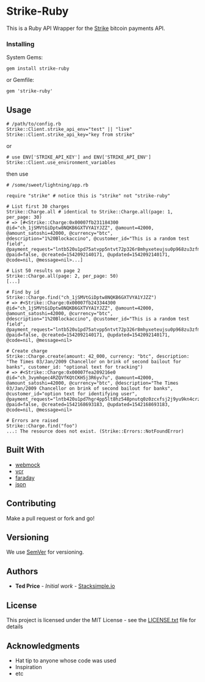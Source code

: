# Strike-Ruby

This is a Ruby API Wrapper for the [Strike](https://strike.acinq.co/) bitcoin
payments API.

### Installing

System Gems:
```
gem install strike-ruby
```

or Gemfile:
```
gem 'strike-ruby'

```

## Usage

```
# /path/to/config.rb
Strike::Client.strike_api_env="test" || "live"
Strike::Client.strike_api_key="key from strike"
```
or
```
# use ENV['STRIKE_API_KEY'] and ENV['STRIKE_API_ENV']
Strike::Client.use_environment_variables
```

then use
```
# /some/sweet/lightning/app.rb

require "strike" # notice this is "strike" not "strike-ruby"

# List first 30 charges
Strike::Charge.all # identical to Strike::Charge.all(page: 1, per_page: 30)
# => [#<Strike::Charge:0x00007fb231184300 @id="ch_1jSMVtGiDptw8NQKB6GXTVYA1YJZZ", @amount=42000, @amount_satoshi=42000, @currency="btc", @description="1%20Blockaccino", @customer_id="This is a random test field", @payment_request="lntb520u1pd75atvpp5ntvt72p326r8mhyxeteujsu0p968zu3zfmf6zpvuva8nkr477qaqdqcxyjnyvzzd3hkx6mpvd3kjmn0cqp2qn9cl9hzjjzck6czwrskd0etnq5cjhsjndvlckzvp0hkt02vlhzjxr3raak4jcdkude3v4g8zr4g2ukzkqfjz7n4zvgsqz6qyk7rqxcpa2la7x", @paid=false, @created=1542092140171, @updated=1542092140171, @code=nil, @message=nil>...]

# List 50 results on page 2
Strike::Charge.all(page: 2, per_page: 50)
[...]

# Find by id
Strike::Charge.find("ch_1jSMVtGiDptw8NQKB6GXTVYA1YJZZ")
# => #<Strike::Charge:0x00007fb243344300 @id="ch_1jSMVtGiDptw8NQKB6GXTVYA1YJZZ", @amount=42000, @amount_satoshi=42000, @currency="btc", @description="1%20Blockaccino", @customer_id="This is a random test field", @payment_request="lntb520u1pd75atvpp5ntvt72p326r8mhyxeteujsu0p968zu3zfmf6zpvuva8nkr477qaqdqcxyjnyvzzd3hkx6mpvd3kjmn0cqp2qn9cl9hzjjzck6czwrskd0etnq5cjhsjndvlckzvp0hkt02vlhzjxr3raak4jcdkude3v4g8zr4g2ukzkqfjz7n4zvgsqz6qyk7rqxcpa2la7x", @paid=false, @created=1542092140171, @updated=1542092140171, @code=nil, @message=nil>

# Create charge
Strike::Charge.create(amount: 42_000, currency: "btc", description: "The Times 03/Jan/2009 Chancellor on brink of second bailout for banks", customer_id: "optional text for tracking")
# => #<Strike::Charge:0x00007fea209216e0 @id="ch_3vymhqec4RZQVfKQtCKH5j3R6yv7u", @amount=42000, @amount_satoshi=42000, @currency="btc", @description="The Times 03/Jan/2009 Chancellor on brink of second bailout for banks", @customer_id="option text for identifying user", @payment_request="lntb420u1pd7hgr4pp5lt8hz548pnutq0z0zcxfsj2j9yu9kn4crzvnhwj5r4228thuzwvsdr0235x2gz5d9kk2ueqxqej7jnpdchnyvps8ysyx6rpde3k2mrvdaezqmmwyp38y6twdvsx7e3qwdjkxmmwvssxyctfd3hh2apqvehhygrzv9hxkuccqp2ev87r57en5smqqjaztv6x6hyddmg8q6e7j4at9prz4w0uz9auymy9ry3jjf7k75h40njgzd7gj5z3rspr9qaq3jhgtyzjfqfep5fracq43wt30", @paid=false, @created=1542168693183, @updated=1542168693183, @code=nil, @message=nil>

# Errors are raised
Strike::Charge.find("foo")
...: The resource does not exist. (Strike::Errors::NotFoundError)
```

## Built With

* [webmock](https://github.com/bblimke/webmock)
* [vcr](https://github.com/vcr/vcr)
* [faraday](https://github.com/lostisland/faraday)
* [json](https://github.com/flori/json)

## Contributing

Make a pull request or fork and go!

## Versioning

We use [SemVer](http://semver.org/) for versioning.

## Authors

* **Ted Price** - *Initial work* - [Stacksimple.io](https://github.com/stacksimple)

## License

This project is licensed under the MIT License - see the [LICENSE.txt](LICENSE.txt) file for details

## Acknowledgments

* Hat tip to anyone whose code was used
* Inspiration
* etc
